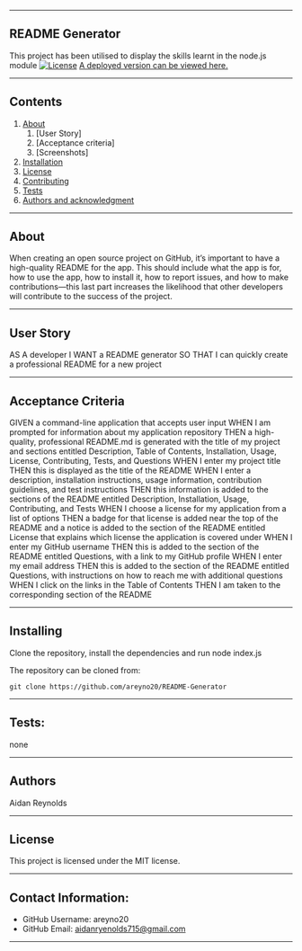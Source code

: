 
---------------------------------------------------------------------------------------

##  README Generator
This project has been utilised to display the skills learnt in the node.js module
[![License](https://img.shields.io/badge/license-MIT-blue.svg)](https://opensource.org/licenses/Apache-2.0)
[A deployed version can be viewed here.](https://github.com/areyno20/README-Generator)


---------------------------------------------------------------------------------------

## Contents
1. [About](#about)
    1. [User Story]
    2. [Acceptance criteria]
    3. [Screenshots]
2. [Installation](#installation)
3. [License](#license)
4. [Contributing](#contributing)
5. [Tests](#tests)
6. [Authors and acknowledgment](#authors-and-acknowledgment)

----------------------------------------------------------------

## About
When creating an open source project on GitHub, it’s important to have a high-quality README for the app. This should include what the app is for, how to use the app, how to install it, how to report issues, and how to make contributions—this last part increases the likelihood that other developers will contribute to the success of the project.

----------------------------------------------------------------

## User Story

AS A developer
I WANT a README generator
SO THAT I can quickly create a professional README for a new project

----------------------------------------------------------------

## Acceptance Criteria
  
GIVEN a command-line application that accepts user input
WHEN I am prompted for information about my application repository
THEN a high-quality, professional README.md is generated with the title of my project and sections entitled Description, Table of Contents, Installation, Usage, License, Contributing, Tests, and Questions
WHEN I enter my project title
THEN this is displayed as the title of the README
WHEN I enter a description, installation instructions, usage information, contribution guidelines, and test instructions
THEN this information is added to the sections of the README entitled Description, Installation, Usage, Contributing, and Tests
WHEN I choose a license for my application from a list of options
THEN a badge for that license is added near the top of the README and a notice is added to the section of the README entitled License that explains which license the application is covered under
WHEN I enter my GitHub username
THEN this is added to the section of the README entitled Questions, with a link to my GitHub profile
WHEN I enter my email address
THEN this is added to the section of the README entitled Questions, with instructions on how to reach me with additional questions
WHEN I click on the links in the Table of Contents
THEN I am taken to the corresponding section of the README

------------------------------------------------

## Installing

Clone the repository, install the dependencies and run node index.js

The repository can be cloned from:
    
    git clone https://github.com/areyno20/README-Generator

----------------------------------------------------------------

## Tests:
  none

--------------------------------

## Authors
Aidan Reynolds

----------------------------------------------------------------

## License

This project is licensed under the MIT license.

----------------------------------------------------------------

## Contact Information:
* GitHub Username: areyno20
* GitHub Email: aidanryenolds715@gmail.com

----------------------------------------------------------------
